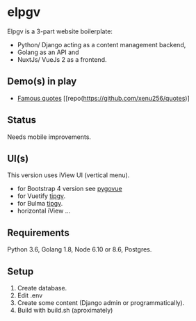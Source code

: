 # elpgv

Elpgv is a 3-part website boilerplate:
 
* Python/ Django acting as a content management backend,
* Golang as an API and
* NuxtJs/ VueJs 2 as a frontend.

## Demo(s) in play

* [Famous quotes](http://quotes.talaikis.com/) [[repo(https://github.com/xenu256/quotes)]

## Status

Needs mobile improvements.

## UI(s)

This version uses iView UI (vertical menu).

* for Bootstrap 4 version see [pygovue](https://github.com/xenu256/pygovue)
* for Vuetify [tipgv](https://github.com/xenu256/tipgv).
* for Bulma [tipgv](https://github.com/xenu256/bulma_pgv).
* horizontal iView ...

## Requirements

Python 3.6, Golang 1.8, Node 6.10 or 8.6, Postgres.

## Setup

1. Create database.
2. Edit .env
3. Create some content (Django admin or programmatically).
3. Build with build.sh (aproximately)
